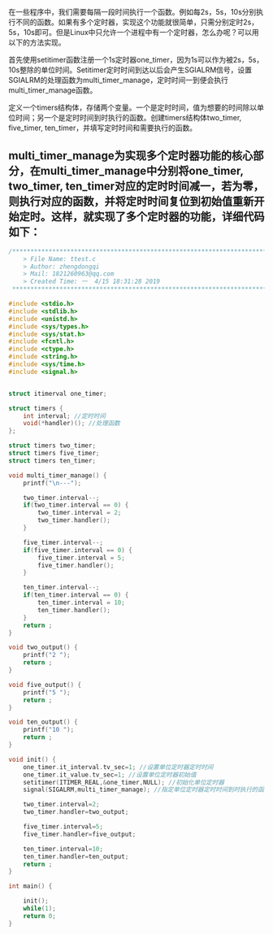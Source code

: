 在一些程序中，我们需要每隔一段时间执行一个函数。例如每2s，5s，10s分别执行不同的函数。如果有多个定时器，实现这个功能就很简单，只需分别定时2s，5s，10s即可。但是Linux中只允许一个进程中有一个定时器，怎么办呢？可以用以下的方法实现。

首先使用setitimer函数注册一个1s定时器one_timer，因为1s可以作为被2s，5s，10s整除的单位时间。Setitimer定时时间到达以后会产生SGIALRM信号，设置SGIALRM的处理函数为multi_timer_manage，定时时间一到便会执行multi_timer_manage函数。

定义一个timers结构体，存储两个变量。一个是定时时间，值为想要的时间除以单位时间；另一个是定时时间到时执行的函数。创建timers结构体two_timer, five_timer, ten_timer，并填写定时时间和需要执行的函数。

multi_timer_manage为实现多个定时器功能的核心部分，在multi_timer_manage中分别将one_timer, two_timer, ten_timer对应的定时时间减一，若为零，则执行对应的函数，并将定时时间复位到初始值重新开始定时。这样，就实现了多个定时器的功能，详细代码如下：
--------------------- 
```c
/*************************************************************************
	> File Name: ttest.c
	> Author: zhengdongqi
	> Mail: 1821260963@qq.com
	> Created Time: 一  4/15 18:31:28 2019
 ************************************************************************/

#include <stdio.h>
#include <stdlib.h>
#include <unistd.h>
#include <sys/types.h>
#include <sys/stat.h>
#include <fcntl.h>
#include <ctype.h>
#include <string.h>
#include <sys/time.h>
#include <signal.h>


struct itimerval one_timer;

struct timers {
    int interval; //定时时间
    void(*handler)(); //处理函数
};

struct timers two_timer;
struct timers five_timer;
struct timers ten_timer;

void multi_timer_manage() {
    printf("\n---");

    two_timer.interval--;
    if(two_timer.interval == 0) {
        two_timer.interval = 2;
        two_timer.handler();
    }

    five_timer.interval--;
    if(five_timer.interval == 0) {
        five_timer.interval = 5;
        five_timer.handler();
    }

    ten_timer.interval--;
    if(ten_timer.interval == 0) {
        ten_timer.interval = 10;
        ten_timer.handler();
    }
    return ;
}

void two_output() {
    printf("2 ");
    return ;
}

void five_output() {
    printf("5 ");
    return ;
}

void ten_output() {
    printf("10 ");
    return ;
}

void init() {
    one_timer.it_interval.tv_sec=1; //设置单位定时器定时时间
    one_timer.it_value.tv_sec=1; //设置单位定时器初始值
    setitimer(ITIMER_REAL,&one_timer,NULL); //初始化单位定时器
    signal(SIGALRM,multi_timer_manage); //指定单位定时器定时时间到时执行的函数

    two_timer.interval=2;
    two_timer.handler=two_output;

    five_timer.interval=5;
    five_timer.handler=five_output;

    ten_timer.interval=10;
    ten_timer.handler=ten_output;
    return ;
}

int main() {

    init();
    while(1);
    return 0;
}
```

